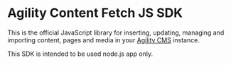 # Agility Content Fetch JS SDK
This is the official JavaScript library for inserting, updating, managing and importing content, pages and media in your [Agility CMS](https://agilitycms.com) instance.

This SDK is intended to be used node.js app only.